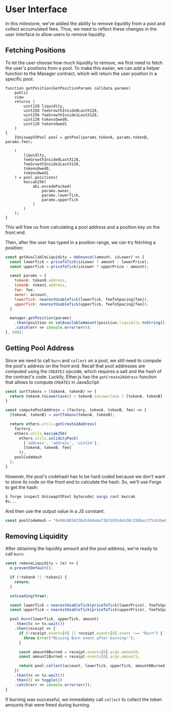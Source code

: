 # User Interface

In this milestone, we've added the ability to remove liquidity from a pool and collect accumulated fees. Thus, we need to reflect these changes in the user interface to allow users to remove liquidity.

## Fetching Positions

To let the user choose how much liquidity to remove, we first need to fetch the user's positions from a pool. To make this easier, we can add a helper function to the Manager contract, which will return the user position in a specific pool:
```solidity
function getPosition(GetPositionParams calldata params)
    public
    view
    returns (
        uint128 liquidity,
        uint256 feeGrowthInside0LastX128,
        uint256 feeGrowthInside1LastX128,
        uint128 tokensOwed0,
        uint128 tokensOwed1
    )
{
    IUniswapV3Pool pool = getPool(params.tokenA, params.tokenB, params.fee);

    (
        liquidity,
        feeGrowthInside0LastX128,
        feeGrowthInside1LastX128,
        tokensOwed0,
        tokensOwed1
    ) = pool.positions(
        keccak256(
            abi.encodePacked(
                params.owner,
                params.lowerTick,
                params.upperTick
            )
        )
    );
}
```

This will free us from calculating a pool address and a position key on the front end.

Then, after the user has typed in a position range, we can try fetching a position:
```js
const getAvailableLiquidity = debounce((amount, isLower) => {
  const lowerTick = priceToTick(isLower ? amount : lowerPrice);
  const upperTick = priceToTick(isLower ? upperPrice : amount);

  const params = {
    tokenA: token0.address,
    tokenB: token1.address,
    fee: fee,
    owner: account,
    lowerTick: nearestUsableTick(lowerTick, feeToSpacing[fee]),
    upperTick: nearestUsableTick(upperTick, feeToSpacing[fee]),
  }

  manager.getPosition(params)
    .then(position => setAvailableAmount(position.liquidity.toString()))
    .catch(err => console.error(err));
}, 500);
```

## Getting Pool Address

Since we need to call `burn` and `collect` on a pool, we still need to compute the pool's address on the front end. Recall that pool addresses are computed using the `CREATE2` opcode, which requires a salt and the hash of the contract's code. Luckily, Ether.js has the `getCreate2Address` function that allows to compute `CREATE2` in JavaScript:

```js
const sortTokens = (tokenA, tokenB) => {
  return tokenA.toLowerCase() < tokenB.toLowerCase ? [tokenA, tokenB] : [tokenB, tokenA];
}

const computePoolAddress = (factory, tokenA, tokenB, fee) => {
  [tokenA, tokenB] = sortTokens(tokenA, tokenB);

  return ethers.utils.getCreate2Address(
    factory,
    ethers.utils.keccak256(
      ethers.utils.solidityPack(
        ['address', 'address', 'uint24'],
        [tokenA, tokenB, fee]
      )),
    poolCodeHash
  );
}
```

However, the pool's codehash has to be hard coded because we don't want to store its code on the front end to calculate the hash. So, we'll use Forge to get the hash:

```bash
$ forge inspect UniswapV3Pool bytecode| xargs cast keccak 
0x...
```

And then use the output value in a JS constant:
```js
const poolCodeHash = "0x9dc805423bd1664a6a73b31955de538c338bac1f5c61beb8f4635be5032076a2";
```

## Removing Liquidity

After obtaining the liquidity amount and the pool address, we're ready to call `burn`:

```js
const removeLiquidity = (e) => {
  e.preventDefault();

  if (!token0 || !token1) {
    return;
  }

  setLoading(true);

  const lowerTick = nearestUsableTick(priceToTick(lowerPrice), feeToSpacing[fee]);
  const upperTick = nearestUsableTick(priceToTick(upperPrice), feeToSpacing[fee]);

  pool.burn(lowerTick, upperTick, amount)
    .then(tx => tx.wait())
    .then(receipt => {
      if (!receipt.events[0] || receipt.events[0].event !== "Burn") {
        throw Error("Missing Burn event after burning!");
      }

      const amount0Burned = receipt.events[0].args.amount0;
      const amount1Burned = receipt.events[0].args.amount1;

      return pool.collect(account, lowerTick, upperTick, amount0Burned, amount1Burned)
    })
    .then(tx => tx.wait())
    .then(() => toggle())
    .catch(err => console.error(err));
}
```

If burning was successful, we immediately call `collect` to collect the token amounts that were freed during burning.